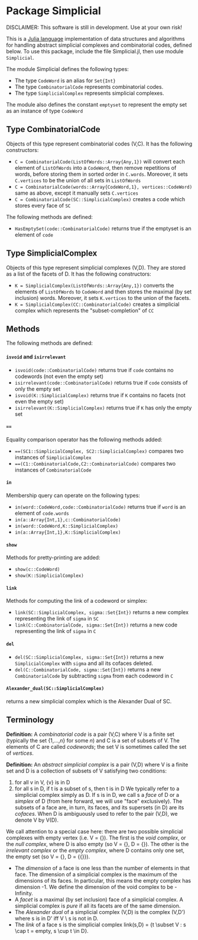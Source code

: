 # Package Simplicial

DISCLAIMER: This software is still in development. Use at your own risk!

This is a [Julia language](http://julialang.org) implementation of data structures and algorithms for handling abstract simplicial complexes and combinatorial codes, defined below. To use this package, include the file Simplicial.jl, then use module `Simplicial`.

The module Simplicial defines the following types:
 * The type `CodeWord` is an alias for `Set{Int}`
 * The type `CombinatorialCode` represents combinatorial codes.
 * The type `SimplicialComplex` represents simplicial complexes.

The module also defines the constant `emptyset` to represent the empty set as an instance of type `CodeWord`

## Type CombinatorialCode
Objects of this type represent combinatorial codes (V,C). It has the following constructors:  
  * `C = CombinatorialCode(ListOfWords::Array{Any,1})` will convert each element of `ListOfWords` into a `CodeWord`, then remove repetitions of words, before storing them in sorted order in `C.words`. Moreover, it sets `C.vertices` to be the union of all sets in `ListOfWords`
  * `C = CombinatorialCode(words::Array{CodeWord,1}, vertices::CodeWord)` same as above, except it manually sets `C.vertices`
  * `C = CombinatorialCode(SC::SimplicialComplex)` creates a code which stores every face of `SC`

The following methods are defined:
  * `HasEmptySet(code::CombinatorialCode)` returns true if the emptyset is an element of `code`


## Type SimplicialComplex
Objects of this type represent simplicial complexes (V,D). They are stored as a list of the facets of D. It has the following constructors:
  * `K = SimplicialComplex(ListOfWords::Array{Any,1})` converts the elements of `ListOfWords` to `CodeWord` and then stores the maximal (by set inclusion) words. Moreover, it sets `K.vertices` to the union of the facets.
  * `K = SimplicialComplex(CC::CombinatorialCode)` creates a simplicial complex which represents the "subset-completion" of `CC`

## Methods
The following methods are defined:

#### `isvoid` and `isirrelevant`
  * `isvoid(code::CombinatorialCode)` returns true if `code` contains no codewords (not even the empty set)
  * `isirrelevant(code::CombinatorialCode)` returns true if `code` consists of only the empty set
  * `isvoid(K::SimplicialComplex)` returns true if `K` contains no facets (not even the empty set)
  * `isirrelevant(K::SimplicialComplex)` returns true if `K` has only the empty set

#### `==`
Equality comparison operator has the following methods added:
  * `==(SC1::SimplicialComplex, SC2::SimplicialComplex)` compares two instances of `SimplicialComplex`
  * `==(C1::CombinatorialCode,C2::CombinatorialCode)` compares two instances of `CombinatorialCode`

#### `in`
Membership query can operate on the following types:
  * `in(word::CodeWord,code::CombinatorialCode)` returns true if `word` is an element of `code.words`
  * `in(a::Array{Int,1},c::CombinatorialCode)`
  * `in(word::CodeWord,K::SimplicialComplex)`
  * `in(a::Array{Int,1},K::SimplicialComplex)`

#### `show`
Methods for pretty-printing are added:
  * `show(c::CodeWord)`
  * `show(K::SimplicialComplex)`

#### `link`
Methods for computing the link of a codeword or simplex:
  * `link(SC::SimplicialComplex, sigma::Set{Int})` returns a new complex representing the link of `sigma` in `SC`
  * `link(C::CombinatorialCode, sigma::Set{Int})` returns a new code representing the link of `sigma` in `C`

#### `del`
  * `del(SC::SimplicialComplex, sigma::Set{Int})` returns a new `SimplicialComplex` with `sigma` and all its cofaces deleted.
  * `del(C::CombinatorialCode, sigma::Set{Int})` returns a new `CombinatorialCode` by subtracting `sigma` from each codeword in `C`

#### `Alexander_dual(SC::SimplicialComplex)`
returns a new simplicial complex which is the Alexander Dual of SC.


## Terminology
**Definition:** A _combinatorial code_ is a pair (V,C) where V is a finite set (typically the set {1,...,_n_} for some _n_) and C is a set of subsets of V. The elements of C are called _codewords_; the set V is sometimes called the set of _vertices_.

**Definition:** An _abstract simplicial complex_ is a pair (V,D) where V is a finite set and D is a collection of subsets of V satisfying two conditions:
  1. for all v in V, {v} is in D
  2. for all s in D, if t is a subset of s, then t is in D
  We typically refer to a simplicial complex simply as D. If s is in D, we call s a _face_ of D or a _simplex_ of D (from here forward, we will use "face" exclusively). The subsets of a face are, in turn, its faces, and its supersets (in D) are its _cofaces_. When D is ambiguously used to refer to the pair (V,D), we denote V by V(D).

We call attention to a special case here: there are two possible simplicial complexes with empty vertex (i.e. V = {}). The first is the _void complex_, or the _null complex_, where D is also empty (so V = {}, D = {}). The other is the _irrelevant complex_ or the _empty complex_, where D contains only one set, the empty set (so V = {}, D = {{}}).

 * The _dimension_ of a face is one less than the number of elements in that face. The dimension of a simplicial complex is the maximum of the dimensions of its faces. In particular, this means the empty complex has dimension -1. We define the dimension of the void complex to be -Infinity.
 * A _facet_ is a maximal (by set inclusion) face of a simplicial complex. A simplicial complex is _pure_ if all its facets are of the same dimension.
 * The _Alexander dual_ of a simplicial complex (V,D) is the complex (V,D') where s is in D' iff V \ s is not in D.
 * The _link_ of a face s is the simplicial complex link(s,D) = {t \subset V : s \cap t = empty, s \cup t \in D}.
